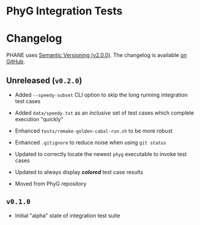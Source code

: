PhyG Integration Tests
=======================

# Changelog

PHANE uses [Semantic Versioning (v2.0.0)][SemVer-URI].
The changelog is available [on GitHub][GitHub-Changelog].


## Unreleased (`v0.2.0`)

  * Added `--speedy-subset` CLI option to skip the long running integration test cases

  * Added `data/speedy.txt` as an *inclusive* set of test cases which complete execution "quickly"

  * Enhanced `tests/remake-golden-cabal-run.sh` to be more robust

  * Enhanced `.gitignore` to reduce noise when using `git status`

  * Updated to correctly locate the newest `phyg` executable to invoke test cases

  * Updated to always display ***colored*** test case results

  * Moved from PhyG repository


## `v0.1.0`

  * Initial "alpha" state of integration test suite


[GitHub-Changelog]: https://github.com/AMNH/PhyG-Integration-Tests/Changelog.md
[SemVer-URI]: https://semver.org/spec/v2.0.0.html
